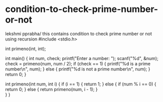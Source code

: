 # condition-to-check-prime-number-or-not
lekshmi pprabha/  this contains condition to check prime number or not using recursion
#include <stdio.h>
 
int primeno(int, int);
 
int main()
{
    int num, check;
    printf("Enter a number: ");
    scanf("%d", &num);
    check = primeno(num, num / 2);
    if (check == 1)
    {
        printf("%d is a prime number\n", num);
    }
    else
    {
        printf("%d is not a prime number\n", num);
    }
    return 0;
}
 
int primeno(int num, int i)
{
    if (i == 1)
{
        return 1;
    }
    else
    {
       if (num % i == 0)
       {
         return 0;
       }
       else
       {
         return primeno(num, i - 1);
       }       
    }
}

